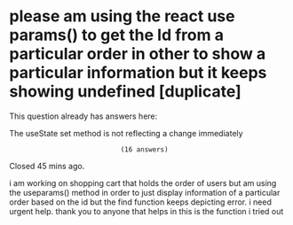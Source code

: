 
# please am using the react use params() to get the Id from a particular order in other to show a particular information but it keeps showing undefined [duplicate]







This question already has answers here:
                        
                    



The useState set method is not reflecting a change immediately

                                (16 answers)
                            

Closed 45 mins ago.



i am working on shopping cart that holds the order of users but am using the useparams() method in order to just display information of a particular order based on the id but the find function keeps depicting error. i need urgent help. thank you to anyone that helps in 
this is the function i tried out 


        